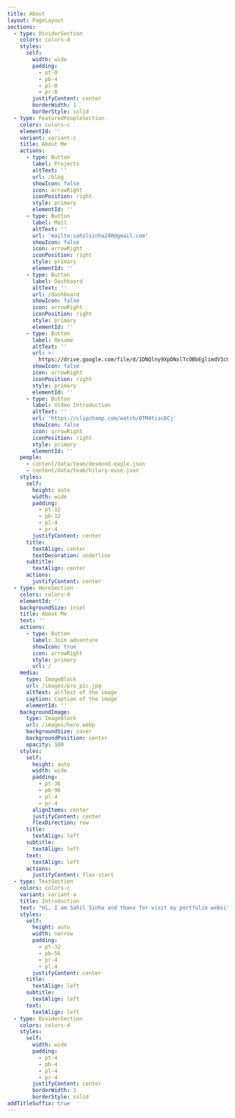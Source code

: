 ```yaml
---
title: About
layout: PageLayout
sections:
  - type: DividerSection
    colors: colors-d
    styles:
      self:
        width: wide
        padding:
          - pt-0
          - pb-4
          - pl-0
          - pr-0
        justifyContent: center
        borderWidth: 1
        borderStyle: solid
  - type: FeaturedPeopleSection
    colors: colors-c
    elementId: ''
    variant: variant-c
    title: About Me
    actions:
      - type: Button
        label: Projects
        altText: ''
        url: /blog
        showIcon: false
        icon: arrowRight
        iconPosition: right
        style: primary
        elementId: ''
      - type: Button
        label: Mail
        altText: ''
        url: 'mailto:sahilsinha240@gmail.com'
        showIcon: false
        icon: arrowRight
        iconPosition: right
        style: primary
        elementId: ''
      - type: Button
        label: Dashboard
        altText: ''
        url: /dashboard
        showIcon: false
        icon: arrowRight
        iconPosition: right
        style: primary
        elementId: ''
      - type: Button
        label: Resume
        altText: ''
        url: >-
          https://drive.google.com/file/d/1DNQlny9XpDNxlTcOBbEglimdV3c8_S6x/view?usp=share_link
        showIcon: false
        icon: arrowRight
        iconPosition: right
        style: primary
        elementId: ''
      - type: Button
        label: Video Introduction
        altText: ''
        url: 'https://clipchamp.com/watch/0TM4tiscDCj'
        showIcon: false
        icon: arrowRight
        iconPosition: right
        style: primary
        elementId: ''
    people:
      - content/data/team/desmond-eagle.json
      - content/data/team/hilary-ouse.json
    styles:
      self:
        height: auto
        width: wide
        padding:
          - pt-12
          - pb-12
          - pl-4
          - pr-4
        justifyContent: center
      title:
        textAlign: center
        textDecoration: underline
      subtitle:
        textAlign: center
      actions:
        justifyContent: center
  - type: HeroSection
    colors: colors-d
    elementId: ''
    backgroundSize: inset
    title: About Me
    text: ''
    actions:
      - type: Button
        label: Join adventure
        showIcon: true
        icon: arrowRight
        style: primary
        url: /
    media:
      type: ImageBlock
      url: /images/pro_pic.jpg
      altText: altText of the image
      caption: Caption of the image
      elementId: ''
    backgroundImage:
      type: ImageBlock
      url: /images/hero.webp
      backgroundSize: cover
      backgroundPosition: center
      opacity: 100
    styles:
      self:
        height: auto
        width: wide
        padding:
          - pt-36
          - pb-96
          - pl-4
          - pr-4
        alignItems: center
        justifyContent: center
        flexDirection: row
      title:
        textAlign: left
      subtitle:
        textAlign: left
      text:
        textAlign: left
      actions:
        justifyContent: flex-start
  - type: TextSection
    colors: colors-c
    variant: variant-a
    title: Introduction
    text: "Hi, I am Sahil Sinha and thanx for visit my portfolio website.\n\nSo, I am from Gaya, Bihar, currently taking up Bachelor's Degree in Information Technology from Veltech University Chennai, waiting for my degree in 2023.\n\nApart from that, I am working as a Academic Writing Intern at the Paperpedia pvt. ltd. where I am honing my skills in related fields.  I am also working on data analysis tools such as PowerBl and Tableau.\n\nOther than that, I have a HackerRank certification in Basic Python & SQL. Apart from that, I have excellent communication skills and am always willing to adapt to new technologies and skills.\n\nI have also completed projects such as cryptocurrency price prediction and smart homes using iot with cloud computing where I am a researcher and implements Python and machine learning\_modules.\n\nMy other hobbies are writing, exploring nature and enjoying\_the\_moment.\n\n## **Why Should You Hire Me?**\n\nAs I have just started my career in data science, I don’t have many practical achievements to talk about. This gives me the liberty to explore my potential by giving my best to this organization. I am confident that I can make significant contributions to the team and help achieve the company’s goals.\n\nApart from this I have always been dedicated to my academics and data science projects, and I always complete them well in time. In college, I was appreciated for my dedication and hard work. I am confident that I can bring the same level of dedication and commitment to this organization. I am also willing to learn new things and explore my potential. I believe that I have the skills and abilities to be a successful data scientist.\nI am excited to start my career in data science, and I am confident that I will be a valuable asset to this organization. I am looking forward to working with you and contributing to the success of the company. Thank you for your time and\_consideration.\n\n## **Strength**\n\n*   I am a self-motivated well-desciplined and interactive person.\n\n<!---->\n\n*   Apart from that, I also have excellent communication skills and am always willing to adapt new technologies and skills.\n    Other that than I have done several projects in machine learning, deep learning and artificial intelligence.\n\n<!---->\n\n*   As a data science professional, I can always work in statistics and analytics. Apart from that, I am good at data storytelling and critical\_thinking.\n\n## **Weakness**\n\n*   Sometimes I hesitate to ask for help.\n\n<!---->\n\n*   I aways try to do things Perfectly which sometimes consumes\_a\_lot\_of\_time.\n\n### **Skills**\n\n##### **Technical Skills**\n\n```\nSQL\nPython\nHTML\nAnalytics\n```\n\n##### **Tools/Package**\n\n```\nNumpy\nPandas\nPowerBI\nTableau\nMatplotlip\nWordpress\n```\n\n##### **Soft Skill**\n\n```\nTeam Work\nAdaptability\nCommunication\nCritical Thinking\nProblem Solving\n```\n\n#### **Languages**\n\n*   English(Fluent)\n\n*   Hindi(Native)\n\n*   French(Beginner)\n\n#### **INTERNSHIP**\n\n**Academic Writing Intern**\n\n```\nPaperpedia Pvt Ltd\nJan 2023- Present\n```\n\n#### **EDUCATION**\n\n**B.Tech, Information Technology**\n\n```\nVeltech University\n2019-2023\nGrade-8.07 (Till 6 Semester)\n\n \n```\n\n**Intermidiate**\n\n```\nSri Chaitanya\n2017-2019\nGrade-87.2%\n\n \n```\n\n**SSC**\n\n```\nDAV Public School\n2005-2017\nGrade-7.0\n```\n\n#### **Co Curriculam Activity**\n\n**French Language & Tourism**\n\n```\nIHM Bodhgaya\nAug 2022-Sept 2022\n```\n\n"
    styles:
      self:
        height: auto
        width: narrow
        padding:
          - pt-32
          - pb-56
          - pr-4
          - pl-4
        justifyContent: center
      title:
        textAlign: left
      subtitle:
        textAlign: left
      text:
        textAlign: left
  - type: DividerSection
    colors: colors-d
    styles:
      self:
        width: wide
        padding:
          - pt-4
          - pb-4
          - pl-4
          - pr-4
        justifyContent: center
        borderWidth: 1
        borderStyle: solid
addTitleSuffix: true
---
```

